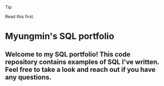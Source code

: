 > [!Tip]
> Read this first.


# Myungmin's SQL portfolio

## Welcome to my SQL portfolio! This code repository contains examples of SQL I've written. Feel free to take a look and reach out if you have any questions.
